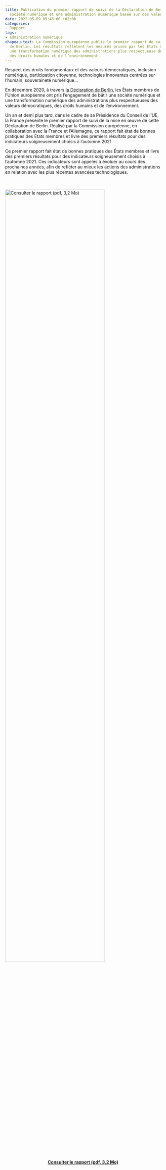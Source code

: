 ```yaml
---
title: Publication du premier rapport de suivi de la Déclaration de Berlin sur la
  société numérique et une administration numérique basée sur des valeurs
date: 2022-05-09 05:46:00 +02:00
categories:
- Rapport
tags:
- administration numérique
chapeau-text: La Commission européenne publie le premier rapport de suivi de la Déclaration
  de Berlin. Les résultats reflètent les mesures prises par les États membres pour
  une transformation numérique des administrations plus respectueuse des valeurs démocratiques,
  des droits humains et de l’environnement.
---
```


Respect des droits fondamentaux et des valeurs démocratiques, inclusion numérique, participation citoyenne, technologies innovantes centrées sur l’humain, souveraineté numérique…

En décembre 2020, à travers [la Déclaration de Berlin](https://digital-strategy.ec.europa.eu/en/news/berlin-declaration-digital-society-and-value-based-digital-government), les États membres de l’Union européenne ont pris l’engagement de bâtir une société numérique et une transformation numérique des administrations plus respectueuses des valeurs démocratiques, des droits humains et de l’environnement. 

Un an et demi plus tard, dans le cadre de sa Présidence du Conseil de l’UE, la France présente le premier rapport de suivi de la mise en œuvre de cette Déclaration de Berlin. Réalisé par la Commission européenne, en collaboration avec la France et l’Allemagne, ce rapport fait état de bonnes pratiques des États membres et livre des premiers résultats pour des indicateurs soigneusement choisis à l’automne 2021.

Ce premier rapport fait état de bonnes pratiques des États membres et livre des premiers résultats pour des indicateurs soigneusement choisis à l’automne 2021. Ces indicateurs sont appelés à évoluer au cours des prochaines années, afin de refléter au mieux les actions des administrations en relation avec les plus récentes avancées technologiques.

<p class="text-center"><br> <br> <a href="/uploads/20220506_Berlin_Declaration_monitoring_report_2022.pdf" title="Consulter le bilan du 2nd semestre 2018 et la feuille de route du 1er semestre 2019 - pdf"><img src="/uploads/capture-couv-declaration-berlin.png" alt="Consulter le rapport (pdf, 3,2 Mo)" style="width: 80%;" ></a></p>
<div align="center" style="margin-bottom: 40px"><a href="/uploads/20220506_Berlin_Declaration_monitoring_report_2022.pdf" class="button" alt="Consulter le rapport (pdf, 3,2 Mo)"><b>Consulter le rapport (pdf, 3,2 Mo)</b></a> </div>